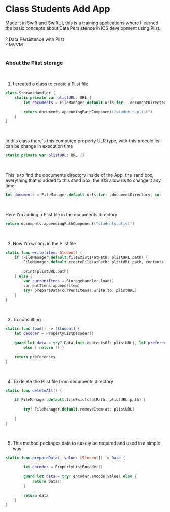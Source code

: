 # Class Students Add App 

Made it in Swift and SwiftUI, this is a training applications where I learned the basic concepts about Data Persistence in iOS development using Plist.
<br>
<br>
º Data Persistence with Plist
<br>
º MVVM
<br>
<br>

### About the Plist storage
<br>

1. I created a class to create a Plist file

```Swift
class StorageHandler {
    static private var plistURL: URL {
        let documents = FileManager.default.urls(for: .documentDirectory, in: .userDomainMask).first!

        return documents.appendingPathComponent("students.plist")
    }
}
```
<br>

In this class there's this computed property ULR type, with this procolo its can be change in execution time

```Swift
static private var plistURL: URL {}
```
<br>

This is to find the documents directory inside of the App, the sand box, everything that is added to this sand box, the iOS allow us to change it any time.
```Swift
let documents = FileManager.default.urls(for: .documentDirectory, in: .userDomainMask).first!
```
<br>

Here I'm adding a Plist file in the documents directory
```Swift
return documents.appendingPathComponent("students.plist")
```
<br>

2. Now I'm writing in the Plist file
```Swift
static func write(item: Student) {
    if !FileManager.default.fileExists(atPath: plistURL.path) {
        FileManager.default.createFile(atPath: plistURL.path, contents: prepareData([item]), attributes: nil)
        
        print(plistURL.path)
    } else {
        var currentItens = StorageHandler.load()
        currentItens.append(item)
        try? prepareData(currentItens).write(to: plistURL)
    }
}
```
<br>

3. To consulting
```Swift
static func load() -> [Student] {
    let decoder = PropertyListDecoder()
    
    guard let data = try? Data.init(contentsOf: plistURL), let preferences = try? decoder.decode([Student].self, from: data)
        else { return [] }
            
    return preferences
}
```

<br>

4. To delete the Plist file from documents directory   
```Swift
static func deleteAll() {
        
    if FileManager.default.fileExists(atPath: plistURL.path) {
        
        try? FileManager.default.removeItem(at: plistURL)
        
    }
}
```

<br>

5. This method packages data to easely be required and used in a simple way
```Swift
static func prepareData(_ value: [Student]) -> Data {
        
        let encoder = PropertyListEncoder()
        
        guard let data = try? encoder.encode(value) else {
            return Data()
        }
        
        return data
    }
}
```

